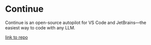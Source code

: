 # Continue

Continue is an open-source autopilot for VS Code and JetBrains—the easiest
way to code with any LLM.

[link to repo](https://github.com/continuedev/continue?utm_source=tldrwebdev)
